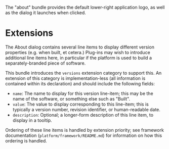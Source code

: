 The "about" bundle provides the default lower-right application logo,
as well as the dialog it launches when clicked.

# Extensions

The About dialog contains several line items to display different
version properties (e.g. when built, et cetera.) Plug-ins may wish
to introduce additional line items here, in particular if the
platform is used to build a separately-branded piece of software.

This bundle introduces the `versions` extension category to support this.
An extension of this category is implementation-less (all information
is contained within its declaration) and should include the following
fields:

* `name`: The name to display for this version line-item; this may
  be the name of the software, or something else such as "Built".
* `value`: The value to display corresponding to this line-item;
  this is typically a version number, revision identifier, or
  human-readable date.
* `description`: Optional; a longer-form description of this line
  item, to display in a tooltip.

Ordering of these line items is handled by extension priority; see framework
documentation (`platform/framework/README.md`) for information on how
this ordering is handled.
